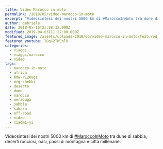 ```yaml
---
title: Video Marocco in moto
permalink: /2018/05/video-marocco-in-moto
excerpt: "Videosintesi dei nostri 5000 km di #MaroccoInMoto tra dune di sabbia, deserti rocciosi, oasi, passi di montagna e città millenarie."
author: gabriele
date: 2018-05-16T23:08:12.000Z
modified: 2019-04-03T11:27:00.000Z
featured_image: /assets/uploads/2018/05/video-marocco-in-moto/featured_image.jpg
featured_youtube: lDqG2TWEnl8
categories:
  - viaggi
  - viaggi/marocco
  - video
tags:
  - marocco-in-moto
  - africa
  - bmw-r1200gs
  - erg-chebbi
  - deserto
  - dune
  - marocco
  - merzouga
  - sabbia
  - sahara
  - off-road
  - video
  - xiaomi-yi
---
```


Videosintesi dei nostri 5000 km di [#MaroccoInMoto](/tag/maroccoinmoto/) tra dune di sabbia, deserti rocciosi, oasi, passi di montagna e città millenarie.
